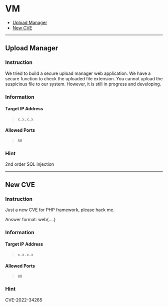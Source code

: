 # VM

- [Upload Manager](#upload-manager)
- [New CVE](#new-cve)

---

## Upload Manager

### Instruction

We tried to build a secure upload manager web application. We have a secure function to check the uploaded file extension. You cannot upload the suspicious file to our system. However, it is still in progress and developing.

### Information

#### Target IP Address

> `x.x.x.x`

#### Allowed Ports

> `80`

### Hint

2nd order SQL injection

---

## New CVE

### Instruction

Just a new CVE for PHP framework, please hack me.

Answer format: web{….}

### Information

#### Target IP Address

> `x.x.x.x`

#### Allowed Ports

> `80`

### Hint

CVE-2022-34265
